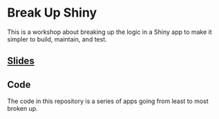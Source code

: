 # Break Up Shiny

This is a workshop about breaking up the logic in a Shiny app to make it simpler to build, maintain, and test. 

## [Slides](https://docs.google.com/presentation/d/15RVzdxewRuPJHSVE1WUpvJkLi0njeZZ2E4DL5MpKyg4/edit?usp=sharing)

## Code
The code in this repository is a series of apps going from least to most broken up. 